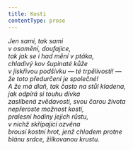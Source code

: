 ```yaml
---
title: Kosti
contentType: prose
---
```


_Jen sami, tak sami  
v osamění, doufajíce,  
tak jak se i had mění v ptáka,  
chladivý kov šupinaté kůže  
v jiskřivou podšívku — té trpělivosti! —  
že toto předurčení je společné!  
A že má dlaň, tak často na stůl kladena,  
jak odpírá si touhu dívka  
zaslíbená zvědavosti, svou čarou života  
nepřeroste možnost kostí,  
pralesní hodiny jejich růstu,  
v nichž skřípající ozvěna  
brousí kostní hrot, jenž chladem protne  
blánu srdce, žilkovanou krustu._

